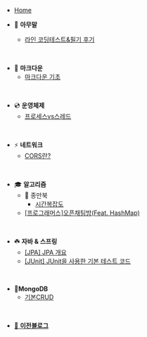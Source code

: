 - [Home](_coverpage.md)

- 🐴 **아무말**
    - [라인 코딩테스트&필기 후기](./tmi/lineTest.md)

<br>

- 📌 **마크다운**
    - [마크다운 기초](./markdown/00_markdown_basic.md)

<br>

- 💿 **운영체제**
    - [프로세스vs스레드](./OS/threadVsProcess.md)

<br>

- ⚡️ **네트워크**
    - [CORS란?](./network/cors.md)

<br>

- 🎓 **알고리즘**
    - 📁 종만북
        - [시간복잡도](./algorithm/종만북/시간복잡도.md)
    - [[프로그래머스]오픈채팅방(Feat. HashMap)](./algorithm/open_chatting.md)

<br>

- ☘️ **자바 & 스프링**
    - [[JPA] JPA 개요](./springAndBoot/jpa_tutorial.md)
    - [[JUnit] JUnit을 사용한 기본 테스트 코드](./springAndBoot/junit_tutorial.md)

<br>

- 🍋**MongoDB**
    - [기본CRUD](./mongodb/CRUD.md)

<br>

- [🙈 **이전블로그**](https://lizarmong-water.tistory.com/)